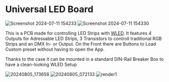 # Universal LED Board

![Screenshot 2024-07-11 154233](https://github.com/user-attachments/assets/6f86940b-c227-41a7-abcf-32bec25b6415)
![Screenshot 2024-07-11 154330](https://github.com/user-attachments/assets/f2a06a23-32ee-49c9-bd4d-d74495e2cf9c)

This is a PCB made for controlling LED Strips with [WLED](https://kno.wled.ge/). It features 4 Outputs for Adressable LED Strips, 3 Transistors to controll traditional RGB Strips and an DMX In- or Output. On the Front there are Buttons to Load Custom preset without having to open the App.

Thanks to the case it can be mounted in a standard DIN-Rail Breaker Box to have a clean-looking WLED Setup

![20240805_173658](https://github.com/user-attachments/assets/9ef52430-6401-4857-822f-c70086a9cfb3)
![20240805_072133](https://github.com/user-attachments/assets/baf25d0d-e790-4324-bd5b-79cf2c2fcdf8)
![render1](https://github.com/user-attachments/assets/240d8f15-ce80-4548-8774-919330370a07)

